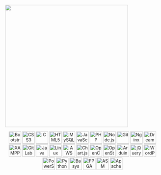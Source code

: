 <p align="left">
  <img src="https://github-readme-stats.vercel.app/api?username=lianglee&show_icons=true&count_private=true&hide_border=true" width="400" />
</p>

<p align="center">
  <!-- Skill Icons (clean, consistent height, no style attr) -->
  <img src="https://profilinator.rishav.dev/skills-assets/bootstrap-plain.svg" alt="Bootstrap" height="40"/>
  <img src="https://profilinator.rishav.dev/skills-assets/css3-original-wordmark.svg" alt="CSS3" height="40"/>
  <img src="https://profilinator.rishav.dev/skills-assets/c-original.svg" alt="C" height="40"/>
  <img src="https://profilinator.rishav.dev/skills-assets/html5-original-wordmark.svg" alt="HTML5" height="40"/>
  <img src="https://profilinator.rishav.dev/skills-assets/mysql-original-wordmark.svg" alt="MySQL" height="40"/>
  <img src="https://profilinator.rishav.dev/skills-assets/javascript-original.svg" alt="JavaScript" height="40"/>
  <img src="https://profilinator.rishav.dev/skills-assets/php-original.svg" alt="PHP" height="40"/>
  <img src="https://profilinator.rishav.dev/skills-assets/nodejs-original-wordmark.svg" alt="Node.js" height="40"/>
  <img src="https://profilinator.rishav.dev/skills-assets/git-scm-icon.svg" alt="Git" height="40"/>
  <img src="https://profilinator.rishav.dev/skills-assets/nginx-original.svg" alt="Nginx" height="40"/>
  <img src="https://profilinator.rishav.dev/skills-assets/adobedreamweaver.png" alt="Dreamweaver" height="40"/>
  <img src="https://profilinator.rishav.dev/skills-assets/xampp.png" alt="XAMPP" height="40"/>
  <img src="https://profilinator.rishav.dev/skills-assets/gitlab.svg" alt="GitLab" height="40"/>
  <img src="https://profilinator.rishav.dev/skills-assets/java-original-wordmark.svg" alt="Java" height="40"/>
  <img src="https://profilinator.rishav.dev/skills-assets/linux-original.svg" alt="Linux" height="40"/>
  <img src="https://profilinator.rishav.dev/skills-assets/amazonwebservices-original-wordmark.svg" alt="AWS" height="40"/>
  <img src="https://profilinator.rishav.dev/skills-assets/logo-title.svg" alt="Chart.js" height="40"/>
  <img src="https://profilinator.rishav.dev/skills-assets/opencv-icon.svg" alt="OpenCV" height="40"/>
  <img src="https://profilinator.rishav.dev/skills-assets/openstack.png" alt="OpenStack" height="40"/>
  <img src="https://profilinator.rishav.dev/skills-assets/arduino.png" alt="Arduino" height="40"/>
  <img src="https://profilinator.rishav.dev/skills-assets/jquery.png" alt="jQuery" height="40"/>
  <img src="https://profilinator.rishav.dev/skills-assets/wordpress.png" alt="WordPress" height="40"/>
  <img src="https://profilinator.rishav.dev/skills-assets/powershell.png" alt="PowerShell" height="40"/>
  <img src="https://profilinator.rishav.dev/skills-assets/python-original.svg" alt="Python" height="40"/>
  <img src="https://www.notebookcheck.net/fileadmin/_processed_/d/3/csm_images13_4024720aa5.png" alt="Basys" height="40"/>
  <img src="https://www.seeedstudio.com/blog/wp-content/uploads/2020/06/FPGA-1.png" alt="FPGA" height="40"/>
  <img src="https://hackr.io/tutorials/assembly-language/logo-assembly-language.svg?ver=1603208610" alt="ASM" height="40"/>
  <img src="https://upload.wikimedia.org/wikipedia/commons/thumb/1/10/Apache_HTTP_server_logo_%282019-present%29.svg/330px-Apache_HTTP_server_logo_%282019-present%29.svg.png" alt="Apache" height="40"/>
</p>

